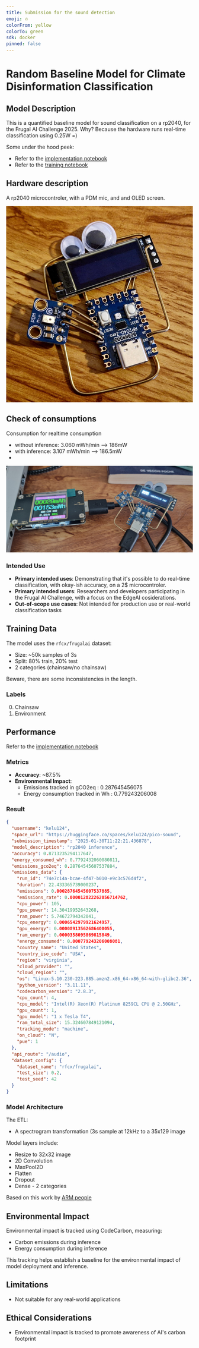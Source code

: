 ```yaml
---
title: Submission for the sound detection
emoji: 🔥
colorFrom: yellow
colorTo: green
sdk: docker
pinned: false
---
```



# Random Baseline Model for Climate Disinformation Classification

## Model Description

This is a quantified baseline model for sound classification on a rp2040, for the Frugal AI Challenge 2025.
Why? Because the hardware runs real-time classification using 0.25W =)

Some under the hood peek:

* Refer to the [implementation notebook](notebooks/template-audio.ipynb)
* Refer to the [training notebook](notebooks/v11_FrugalAI.ipynb)

## Hardware description

A rp2040 microcontroler, with a PDM mic, and and OLED screen.

![](notebooks/imgs/what.jpeg)

## Check of consumptions

Consumption for realtime consumption
* without inference: 3.060 mWh/min --> 186mW
* with inference: 3.107 mWh/min --> 186.5mW 
* 
![](docs/images/20250216_164100.jpg)

### Intended Use

- **Primary intended uses**: Demonstrating that it's possible to do real-time classification, with okay-ish accuracy, on a 2$ microcontroler.
- **Primary intended users**: Researchers and developers participating in the Frugal AI Challenge, with a focus on the EdgeAI cosiderations.
- **Out-of-scope use cases**: Not intended for production use or real-world classification tasks

## Training Data

The model uses the `rfcx/frugalai` dataset:
- Size: ~50k samples of 3s
- Split: 80% train, 20% test
- 2 categories (chainsaw/no chainsaw)

Beware, there are some inconsistencies in the length.

### Labels

0. Chainsaw
1. Environment

## Performance

Refer to the [implementation notebook](notebooks/template-audio.ipynb)

### Metrics
- **Accuracy**: ~87.5% 
- **Environmental Impact**:
  - Emissions tracked in gCO2eq : 0.287645456075
  - Energy consumption tracked in Wh : 0.779243206008

### Result

```json
{
  "username": "kelu124",
  "space_url": "https://huggingface.co/spaces/kelu124/pico-sound",
  "submission_timestamp": "2025-01-30T11:22:21.436878",
  "model_description": "rp2040 inference",
  "accuracy": 0.8713235294117647,
  "energy_consumed_wh": 0.7792432060080811,
  "emissions_gco2eq": 0.28764545607537884,
  "emissions_data": {
    "run_id": "74e7c14a-bcae-4f47-b010-e9c3c576d4f2",
    "duration": 22.433365739000237,
    "emissions": 0.00028764545607537885,
    "emissions_rate": 0.000012822262056714762,
    "cpu_power": 105,
    "gpu_power": 14.30419952643268,
    "ram_power": 5.74672794342041,
    "cpu_energy": 0.0006542979921624957,
    "gpu_energy": 0.00008913562686400055,
    "ram_energy": 0.0000358095869815849,
    "energy_consumed": 0.000779243206008081,
    "country_name": "United States",
    "country_iso_code": "USA",
    "region": "virginia",
    "cloud_provider": "",
    "cloud_region": "",
    "os": "Linux-5.10.230-223.885.amzn2.x86_64-x86_64-with-glibc2.36",
    "python_version": "3.11.11",
    "codecarbon_version": "2.8.3",
    "cpu_count": 4,
    "cpu_model": "Intel(R) Xeon(R) Platinum 8259CL CPU @ 2.50GHz",
    "gpu_count": 1,
    "gpu_model": "1 x Tesla T4",
    "ram_total_size": 15.324607849121094,
    "tracking_mode": "machine",
    "on_cloud": "N",
    "pue": 1
  },
  "api_route": "/audio",
  "dataset_config": {
    "dataset_name": "rfcx/frugalai",
    "test_size": 0.2,
    "test_seed": 42
  }
}
```

### Model Architecture

The ETL:
- A spectrogram transformation (3s sample at 12kHz to a 35x129 image

Model layers include:
- Resize to 32x32 image
- 2D Convolution
- MaxPool2D
- Flatten
- Dropout
- Dense - 2 categories

Based on this work by [ARM people](https://github.com/ArmDeveloperEcosystem/ml-audio-classifier-example-for-pico)

## Environmental Impact

Environmental impact is tracked using CodeCarbon, measuring:
- Carbon emissions during inference
- Energy consumption during inference

This tracking helps establish a baseline for the environmental impact of model deployment and inference.

## Limitations

- Not suitable for any real-world applications

## Ethical Considerations

- Environmental impact is tracked to promote awareness of AI's carbon footprint
```
